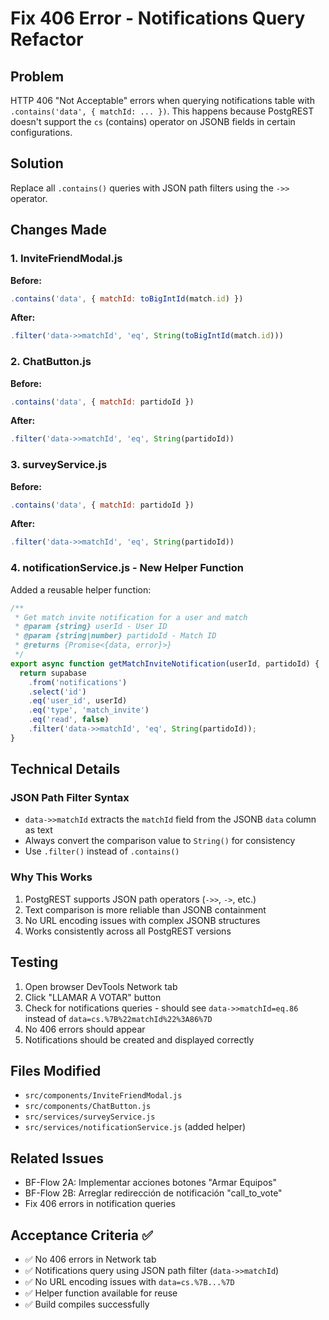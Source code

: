 # Fix 406 Error - Notifications Query Refactor

## Problem
HTTP 406 "Not Acceptable" errors when querying notifications table with `.contains('data', { matchId: ... })`. This happens because PostgREST doesn't support the `cs` (contains) operator on JSONB fields in certain configurations.

## Solution
Replace all `.contains()` queries with JSON path filters using the `->>` operator.

## Changes Made

### 1. InviteFriendModal.js
**Before:**
```javascript
.contains('data', { matchId: toBigIntId(match.id) })
```

**After:**
```javascript
.filter('data->>matchId', 'eq', String(toBigIntId(match.id)))
```

### 2. ChatButton.js
**Before:**
```javascript
.contains('data', { matchId: partidoId })
```

**After:**
```javascript
.filter('data->>matchId', 'eq', String(partidoId))
```

### 3. surveyService.js
**Before:**
```javascript
.contains('data', { matchId: partidoId })
```

**After:**
```javascript
.filter('data->>matchId', 'eq', String(partidoId))
```

### 4. notificationService.js - New Helper Function
Added a reusable helper function:

```javascript
/**
 * Get match invite notification for a user and match
 * @param {string} userId - User ID
 * @param {string|number} partidoId - Match ID
 * @returns {Promise<{data, error}>}
 */
export async function getMatchInviteNotification(userId, partidoId) {
  return supabase
    .from('notifications')
    .select('id')
    .eq('user_id', userId)
    .eq('type', 'match_invite')
    .eq('read', false)
    .filter('data->>matchId', 'eq', String(partidoId));
}
```

## Technical Details

### JSON Path Filter Syntax
- `data->>matchId` extracts the `matchId` field from the JSONB `data` column as text
- Always convert the comparison value to `String()` for consistency
- Use `.filter()` instead of `.contains()`

### Why This Works
1. PostgREST supports JSON path operators (`->>`, `->`, etc.)
2. Text comparison is more reliable than JSONB containment
3. No URL encoding issues with complex JSONB structures
4. Works consistently across all PostgREST versions

## Testing
1. Open browser DevTools Network tab
2. Click "LLAMAR A VOTAR" button
3. Check for notifications queries - should see `data->>matchId=eq.86` instead of `data=cs.%7B%22matchId%22%3A86%7D`
4. No 406 errors should appear
5. Notifications should be created and displayed correctly

## Files Modified
- `src/components/InviteFriendModal.js`
- `src/components/ChatButton.js`
- `src/services/surveyService.js`
- `src/services/notificationService.js` (added helper)

## Related Issues
- BF-Flow 2A: Implementar acciones botones "Armar Equipos"
- BF-Flow 2B: Arreglar redirección de notificación "call_to_vote"
- Fix 406 errors in notification queries

## Acceptance Criteria ✅
- ✅ No 406 errors in Network tab
- ✅ Notifications query using JSON path filter (`data->>matchId`)
- ✅ No URL encoding issues with `data=cs.%7B...%7D`
- ✅ Helper function available for reuse
- ✅ Build compiles successfully
